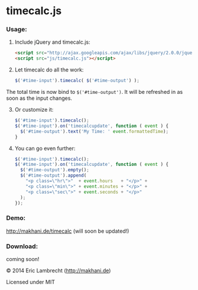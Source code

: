 timecalc.js
===========

### Usage:  
1. Include jQuery and timecalc.js:
    ```html
    <script src="http://ajax.googleapis.com/ajax/libs/jquery/2.0.0/jquery.min.js"></script>
    <script src="js/timecalc.js"></script>
    ```

2. Let timecalc do all the work:
    ```javascript
    $('#time-input').timecalc( $('#time-output') );
    ```

The total time is now bind to `$('#time-output')`. It will be refreshed in as soon as the input changes.
	
3. Or customize it:
    ```javascript
    $('#time-input').timecalc();
    $('#time-input').on('timecalcupdate', function ( event ) {
      $('#time-output').text('My Time: ' event.formattedTime);
    }
    ```

4. You can go even further:
    ```javascript
    $('#time-input').timecalc();
    $('#time-input').on('timecalcupdate', function ( event ) {
      $('#time-output').empty();		
      $('#time-output').append(
        "<p class=\"hr\">"  + event.hours   + "</p>" +   
        "<p class=\"min\">" + event.minutes + "</p>" + 
        "<p class=\"sec\">" + event.seconds + "</p>" 
      );
    });
    ```

### Demo:  
http://makhani.de/timecalc (will soon be updated!)

### Download:  
coming soon!


© 2014 Eric Lambrecht (http://makhani.de)

Licensed under MIT

